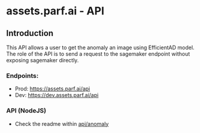# assets.parf.ai - API

## Introduction

This API allows a user to get the anomaly an image using EfficientAD model.  
The role of the API is to send a request to the sagemaker endpoint without exposing sagemaker directly.

### Endpoints:

- Prod: https://assets.parf.ai/api
- Dev: https://dev.assets.parf.ai/api

### API (NodeJS)

- Check the readme within [api/anomaly](./anomaly/readme.md)
